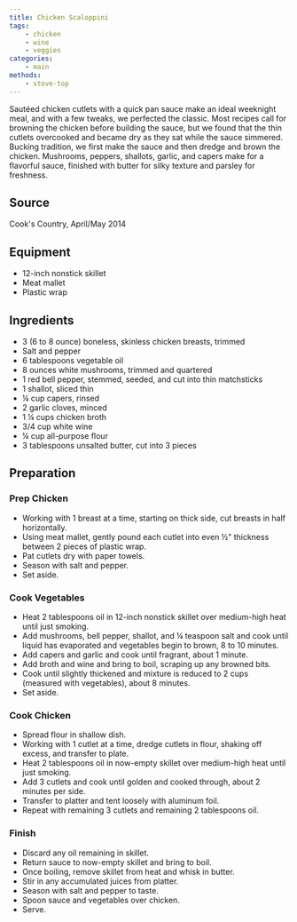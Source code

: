 ```yaml
---
title: Chicken Scaloppini
tags:
    - chicken
    - wine
    - veggies
categories: 
    - main
methods:
    - stove-top
---
```


Sautéed chicken cutlets with a quick pan sauce make an ideal weeknight
meal, and with a few tweaks, we perfected the classic. Most recipes call
for browning the chicken before building the sauce, but we found that
the thin cutlets overcooked and became dry as they sat while the sauce
simmered. Bucking tradition, we first make the sauce and then dredge and
brown the chicken. Mushrooms, peppers, shallots, garlic, and capers make
for a flavorful sauce, finished with butter for silky texture and
parsley for freshness.

## Source

Cook's Country, April/May 2014

## Equipment

-   12-inch nonstick skillet
-   Meat mallet
-   Plastic wrap

## Ingredients

-   3 (6 to 8 ounce) boneless, skinless chicken breasts, trimmed
-   Salt and pepper
-   6 tablespoons vegetable oil
-   8 ounces white mushrooms, trimmed and quartered
-   1 red bell pepper, stemmed, seeded, and cut into thin matchsticks
-   1 shallot, sliced thin
-   ¼ cup capers, rinsed
-   2 garlic cloves, minced
-   1 ¼ cups chicken broth
-   3/4 cup white wine
-   ¼ cup all-purpose flour
-   3 tablespoons unsalted butter, cut into 3 pieces

## Preparation

### Prep Chicken

-   Working with 1 breast at a time, starting on thick side, cut breasts
    in half horizontally.
-   Using meat mallet, gently pound each cutlet into even ½" thickness
    between 2 pieces of plastic wrap.
-   Pat cutlets dry with paper towels.
-   Season with salt and pepper.
-   Set aside.

### Cook Vegetables

-   Heat 2 tablespoons oil in 12-inch nonstick skillet over medium-high
    heat until just smoking.
-   Add mushrooms, bell pepper, shallot, and ¼ teaspoon salt and cook
    until liquid has evaporated and vegetables begin to brown, 8 to 10
    minutes.
-   Add capers and garlic and cook until fragrant, about 1 minute.
-   Add broth and wine and bring to boil, scraping up any browned bits.
-   Cook until slightly thickened and mixture is reduced to 2 cups
    (measured with vegetables), about 8 minutes.
-   Set aside.

### Cook Chicken

-   Spread flour in shallow dish.
-   Working with 1 cutlet at a time, dredge cutlets in flour, shaking
    off excess, and transfer to plate.
-   Heat 2 tablespoons oil in now-empty skillet over medium-high heat
    until just smoking.
-   Add 3 cutlets and cook until golden and cooked through, about 2
    minutes per side.
-   Transfer to platter and tent loosely with aluminum foil.
-   Repeat with remaining 3 cutlets and remaining 2 tablespoons oil.

### Finish

-   Discard any oil remaining in skillet.
-   Return sauce to now-empty skillet and bring to boil.
-   Once boiling, remove skillet from heat and whisk in butter.
-   Stir in any accumulated juices from platter.
-   Season with salt and pepper to taste.
-   Spoon sauce and vegetables over chicken.
-   Serve.
